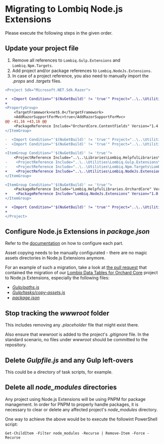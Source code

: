 # Migrating to Lombiq Node.js Extensions

Please execute the following steps in the given order.

## Update your project file
    
1. Remove all references to `Lombiq.Gulp.Extensions` and `Lombiq.Npm.Targets`.
1. Add project and/or package references to `Lombiq.NodeJs.Extensions`.
1. In case of a project reference, you also need to manually import the _.props_ and _.targets_ files.

```diff
<Project Sdk="Microsoft.NET.Sdk.Razor">

+  <Import Condition="'$(NuGetBuild)' != 'true'" Project="..\..\Utilities\Lombiq.NodeJs.Extensions\Lombiq.NodeJs.Extensions\Lombiq.NodeJs.Extensions.props" />
+
<PropertyGroup>
    <TargetFramework>net6.0</TargetFramework>
    <AddRazorSupportForMvc>true</AddRazorSupportForMvc>
@@ -41,16 +43,16 @@
    <PackageReference Include="OrchardCore.ContentFields" Version="1.4.0" />
</ItemGroup>

-  <Import Condition="'$(NuGetBuild)' != 'true'" Project="..\..\Utilities\Lombiq.Npm.Targets\Lombiq.Npm.Targets.props" />
-  <Import Condition="'$(NuGetBuild)' != 'true'" Project="..\..\Utilities\Lombiq.Npm.Targets\Lombiq.Npm.Targets.targets" />
-
<ItemGroup Condition="'$(NuGetBuild)' != 'true'">
    <ProjectReference Include="..\..\Libraries\Lombiq.HelpfulLibraries\Lombiq.HelpfulLibraries.OrchardCore\Lombiq.HelpfulLibraries.OrchardCore.csproj" />
-    <ProjectReference Include="..\..\Utilities\Lombiq.Gulp.Extensions\Lombiq.Gulp.Extensions.csproj" />
-    <ProjectReference Include="..\..\Utilities\Lombiq.Npm.Targets\Lombiq.Npm.Targets.csproj" />
+    <ProjectReference Include="..\..\Utilities\Lombiq.NodeJs.Extensions\Lombiq.NodeJs.Extensions\Lombiq.NodeJs.Extensions.csproj" />
</ItemGroup>

<ItemGroup Condition="'$(NuGetBuild)' == 'true'">
    <PackageReference Include="Lombiq.HelpfulLibraries.OrchardCore" Version="4.7.0" />
+    <PackageReference Include="Lombiq.NodeJs.Extensions" Version="1.0.0-alpha.osoe-84.4" />
</ItemGroup>

+  <Import Condition="'$(NuGetBuild)' != 'true'" Project="..\..\Utilities\Lombiq.NodeJs.Extensions\Lombiq.NodeJs.Extensions\Lombiq.NodeJs.Extensions.targets" />
+
</Project>
```

## Configure Node.js Extensions in _package.json_

Refer to the [documentation](https://github.com/Lombiq/NodeJs-Extensions#configuration) on how to configure each part.

Asset copying needs to be manually configurated - there are no magic assets directories in Node.js Extensions anymore.

For an example of such a migration, take a look at [the pull request](https://github.com/Lombiq/Orchard-Data-Tables/pull/119/files) that contained the migration of our [Lombiq Data Tables for Orchard Core](https://github.com/Lombiq/Orchard-Data-Tables) project to Node.js Extensions, especially the following files:

- [_Gulp/paths.js_](https://github.com/Lombiq/Orchard-Data-Tables/pull/119/files#diff-e0eb38d1cb73f76b93897a0386c839af3a2046a26e34e8b9720cc051a479c05dL1)
- [_Gulp/tasks/copy-assets.js_](https://github.com/Lombiq/Orchard-Data-Tables/pull/119/files#diff-0499a158a5344045f1692884b486e90f3165f532c0987fad94c7421bee861477L4)
- [_package.json_](https://github.com/Lombiq/Orchard-Data-Tables/pull/119/files#diff-07262515c308107536d6233046a521a4263e241ac53e988609f7fd2187e75cbdR14)

## Stop tracking the _wwwroot_ folder

This includes removing any _.placeholder_ file that might exist there.

Also ensure that _wwwroot_ is added to the project's _.gitignore_ file. In the standard scenario, no files under _wwwroot_ should be committed to the repository.

## Delete _Gulpfile.js_ and any Gulp left-overs

This could be a directory of task scripts, for example.

## Delete all _node_modules_ directories

Any project using Node.js Extensions will be using PNPM for package management. In order for PNPM to properly handle packages, it is necessary to clear or delete any affected project's _node_modules_ directory.

One way to achieve the above would be to execute the followint PowerShell script:

```pwsh
Get-ChildItem -Filter node_modules -Recurse | Remove-Item -Force -Recurse
```
